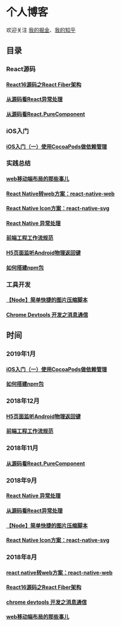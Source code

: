 # 个人博客

欢迎关注 [我的掘金](https://juejin.im/user/56dfa4391532bc00515e13d9/posts)、[我的知乎](https://www.zhihu.com/people/hu-jiao-36-21/posts)

## 目录

### React源码

#### [React16源码之React Fiber架构](https://github.com/HuJiaoHJ/blog/issues/7)

#### [从源码看React异常处理](https://github.com/HuJiaoHJ/blog/issues/12)

#### [从源码看React.PureComponent](https://github.com/HuJiaoHJ/blog/issues/14)

### iOS入门

#### [iOS入门（一）使用CocoaPods做依赖管理](https://github.com/HuJiaoHJ/blog/issues/18)

### 实践总结

#### [web移动端布局的那些事儿](https://github.com/HuJiaoHJ/blog/issues/6)

#### [React Native转web方案：react-native-web](https://github.com/HuJiaoHJ/blog/issues/9)

#### [React Native Icon方案：react-native-svg](https://github.com/HuJiaoHJ/blog/issues/10)

#### [React Native 异常处理](https://github.com/HuJiaoHJ/blog/issues/13)

#### [前端工程工作流规范](https://github.com/HuJiaoHJ/blog/issues/15)

#### [H5页面监听Android物理返回键](https://github.com/HuJiaoHJ/blog/issues/16)

#### [如何搭建npm包](https://github.com/HuJiaoHJ/blog/issues/17)

### 工具开发

#### [【Node】简单快捷的图片压缩脚本](https://github.com/HuJiaoHJ/blog/issues/11)

#### [Chrome Devtools 开发之消息通信](https://github.com/HuJiaoHJ/blog/issues/4)

## 时间

### 2019年1月

#### [iOS入门（一）使用CocoaPods做依赖管理](https://github.com/HuJiaoHJ/blog/issues/18)
#### [如何搭建npm包](https://github.com/HuJiaoHJ/blog/issues/17)

### 2018年12月

#### [H5页面监听Android物理返回键](https://github.com/HuJiaoHJ/blog/issues/16)

#### [前端工程工作流规范](https://github.com/HuJiaoHJ/blog/issues/15)

### 2018年11月

#### [从源码看React.PureComponent](https://github.com/HuJiaoHJ/blog/issues/14)

### 2018年9月

#### [React Native 异常处理](https://github.com/HuJiaoHJ/blog/issues/13)

#### [从源码看React异常处理](https://github.com/HuJiaoHJ/blog/issues/12)

#### [【Node】简单快捷的图片压缩脚本](https://github.com/HuJiaoHJ/blog/issues/11)

#### [React Native Icon方案：react-native-svg](https://github.com/HuJiaoHJ/blog/issues/10)

### 2018年8月

#### [react native转web方案：react-native-web](https://github.com/HuJiaoHJ/blog/issues/9)

#### [React16源码之React Fiber架构](https://github.com/HuJiaoHJ/blog/issues/7)

#### [chrome devtools 开发之消息通信](https://github.com/HuJiaoHJ/blog/issues/4)

#### [web移动端布局的那些事儿](https://github.com/HuJiaoHJ/blog/issues/6)
